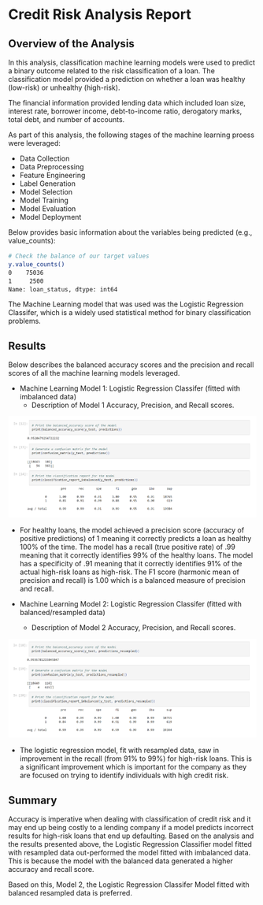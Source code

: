 # Credit Risk Analysis Report

## Overview of the Analysis

In this analysis, classification machine learning models were used to predict a binary outcome related to the risk classification of a loan. The classification model provided a prediction on whether a loan was healthy (low-risk) or unhealthy (high-risk).  

The financial information provided lending data which included loan size, interest rate, borrower income, debt-to-income ratio, derogatory marks, total debt, and number of accounts.

As part of this analysis, the following stages of the machine learning proess were leveraged:
 - Data Collection
 - Data Preprocessing
 - Feature Engineering
 - Label Generation
 - Model Selection
 - Model Training
 - Model Evaluation
 - Model Deployment

Below provides basic information about the variables being predicted (e.g., value_counts):
```bash
# Check the balance of our target values
y.value_counts()
0    75036
1     2500
Name: loan_status, dtype: int64
```

The Machine Learning model that was used was the Logistic Regression Classifer, which is a widely used statistical method for binary classification problems.   

## Results

Below describes the balanced accuracy scores and the precision and recall scores of all the machine learning models leveraged.

* Machine Learning Model 1: Logistic Regression Classifer (fitted with imbalanced data)
  * Description of Model 1 Accuracy, Precision, and Recall scores.

![original](original.png)

  * For healthy loans, the model achieved a precision score (accuracy of positive predictions) of 1 meaning it correctly predicts a loan as healthy 100% of the time. The model has a recall (true positive rate) of .99 meaning that it correctly identifies 99% of the healthy loans. The model has a specificity of .91 meaning that it correctly identifies 91% of the actual high-risk loans as high-risk. The F1 score (harmonic mean of precision and recall) is 1.00 which is a balanced measure of precision and recall.


* Machine Learning Model 2: Logistic Regression Classifer (fitted with balanced/resampled data)
  * Description of Model 2 Accuracy, Precision, and Recall scores.

![resampled](resampled.png)

  * The logistic regression model, fit with resampled data, saw in improvement in the recall (from 91% to 99%) for high-risk loans. This is a significant improvement which is important for the company as they are focused on trying to identify individuals with high credit risk.


## Summary

Accuracy is imperative when dealing with classification of credit risk and it may end up being costly to a lending company if a model predicts incorrect results for high-risk loans that end up defaulting. Based on the analysis and the results presented above, the Logistic Regression Classifier model fitted with resampled data out-performed the model fitted with imbalanced data.  This is because the model with the balanced data generated a higher accuracy and recall score.  

Based on this, Model 2, the Logistic Regression Classifer Model fitted with balanced resampled data is preferred.

